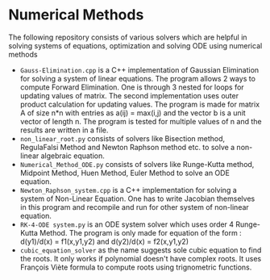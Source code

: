 # Numerical Methods
The following repository consists of various solvers which are helpful in solving systems of equations, optimization and solving ODE using numerical methods
- `Gauss-Elimination.cpp` is a C++ implementation of Gaussian Elimination for solving a system of linear equations. The program allows 2 ways to compute Forward Elimination. One is through 3 nested for loops for updating values of matrix. The second implementation uses outer product calculation for updating values. The program is made for matrix A of size n*n with entries as a(ij) = max(i,j) and the vector b is a unit vector of length n. The program is tested for multiple values of n and the results are written in a file.
- `non_linear_root.py` consists of solvers like Bisection method, RegulaFalsi Method and Newton Raphson method etc. to solve a non-linear algebraic equation.
- `Numerical_Method_ODE.py` consists of solvers like Runge-Kutta method, Midpoint Method, Huen Method, Euler Method to solve an ODE equation.
- `Newton_Raphson_system.cpp` is a C++ implementation for solving a system of Non-Linear Equation. One has to write Jacobian themselves in this program and recompile and run for other system of non-linear equation.
- `RK-4-ODE system.py` is an ODE system solver which uses order 4 Runge-Kutta Method. The program is only made for equation of the form : d(y1)/d(x) = f1(x,y1,y2) and d(y2)/d(x) = f2(x,y1,y2)
- `cubic_equation_solver` as the name suggests sole cubic equation to find the roots. It only works if polynomial doesn't have complex roots. It uses François Viète formula to compute roots using trignometric functions.
